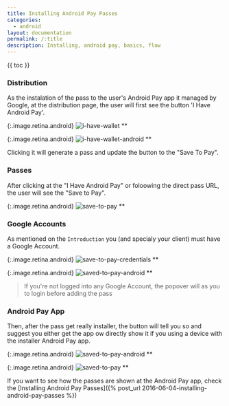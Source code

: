 ```yaml
---
title: Installing Android Pay Passes
categories:
  - android
layout: documentation
permalink: /:title
description: Installing, android pay, basics, flow
---
```


{{ toc }}


### Distribution

As the instalation of the pass to the user's Android Pay app it managed by Google,
at the distribution page, the user will first see the button 'I Have Android Pay'.

{:.image.retina.android}
![i-have-wallet](/assets/images/android-i-have-wallet.png)
**

{:.image.retina.android}
![i-have-wallet-android](/assets/images/android-i-have-wallet-android.png)
**

Clicking it will generate a pass and update the button to the "Save To Pay".

### Passes

After clicking at the "I Have Android Pay" or foloowing the direct pass URL, the user will
see the "Save to Pay".

{:.image.retina.android}
![save-to-pay](/assets/images/android-save-to-pay.png)
**

### Google Accounts

As mentioned on the `Introduction` you (and specialy your client) must have a Google Account.

{:.image.retina.android}
![save-to-pay-credentials](/assets/images/android-save-to-pay-credentials.png)
**

{:.image.retina.android}
![saved-to-pay-android](/assets/images/android-saved-to-pay-android.png)
**

> If you're not logged into any Google Account, the popover will as you to login before adding
> the pass

### Android Pay App

Then, after the pass get really installer, the button will tell you so and suggest you either
get the app ow directly show it if you using a device with the installer Android Pay app.

{:.image.retina.android}
![saved-to-pay-android](/assets/images/android-saved-to-pay-android.png)
**

{:.image.retina.android}
![saved-to-pay](/assets/images/android-saved-to-pay.png)
**

If you want to see how the passes are shown at the Android Pay app, check the
[Installing Android Pay Passes]({% post_url 2016-06-04-installing-android-pay-passes %})
